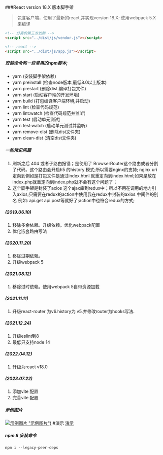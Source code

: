 ###React version 18.X 版本脚手架
> 包含客户端，使用了最新的react,并实现version 18.X;
> 使用webpack 5.X 来编译
```html
<!-- 分离的第三方依赖 -->
<script src="../dist/js/vendor.js"></script>

<!-- react -->
<script src="../dist/js/app.js"></script>
```
##### 安装命令和一些常用的npm脚本;
- yarn    (安装脚手架依赖)
- yarn preinstall    (检查node版本,最低8.0以上版本)
- yarn prestart    (删除dist 编译打包文件)
- yarn start (启动客户端的开发环境)
- yarn build (打包编译客户端环境,并启动)
- yarn lint (检查代码规范)
- yarn lint:watch (检查代码规范并监听)
- yarn test (启动单元测试)
- yarn test:watch (启动单元测试并监听)
- yarn remove-dist (删除dist文件夹)
- yarn clean-dist (清空dist文件夹)
##### 一些常见问题
1. 刷新之后 404 或者子路由报错；是使用了 BrowserRouter这个路由或者分割了代码。这个路由会开启h5 的history 模式;所以需要nginx的支持; nginx uri 定向到例如是打包文件是通过index.html 就重定向到index.html;如果是放在index.php就重定向到index.php就不会有这个问题了；
2. 这个脚手架是封装了axios 这个ajax库到redux中；所以不用在调用的地方引入axios;只需要在redux的action中使用我在redux中封装的axios 中间件的别名  例如: api.get api.post等就好了;action中也符合redux的方式;
##### (2019.06.10)
1. 移除多余依赖。升级依赖。优化webpack配置
2. 优化嵌套路由写法
##### (2020.11.20)
1. 移除过期依赖。
2. 升级webpack 5
##### (2021.08.12)
1. 移除过时依赖。使用webpack 5自带资源加载
##### (2021.11.11)
1. 升级react-router 为v6.history为 v5.并修改router为hooks写法.
##### (2021.12.24)
1. 升级eslint到8
2. 最低只支持node 14
##### (2022.04.12)
1. 升级为react v18.0
##### (2023.07.22)
1. 添加vite 配置
2. 完善vite 配置
##### 示例图片
[![示例图片](./screen/1.gif) "示例图片")](https://react.keep-wan.me "示例")
#演示
[演示](https://react.keep-wan.me "演示")
##### npm 8 安装命令
`npm i --legacy-peer-deps`
